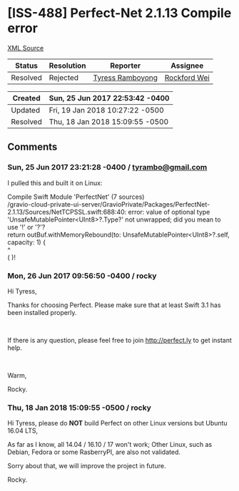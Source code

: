 # [ISS-488] Perfect-Net 2.1.13 Compile error

[XML Source](./xml/ISS-488.xml)
<p></p>





Status|Resolution|Reporter|Assignee
------|----------|--------|--------
Resolved|Rejected|[Tyress Ramboyong](tyrambo@gmail.com)|[Rockford Wei]($rocky)





Created|Sun, 25 Jun 2017 22:53:42 -0400
-------|--------------
Updated|Fri, 19 Jan 2018 10:27:22 -0500
Resolved|Thu, 18 Jan 2018 15:09:55 -0500


## Comments




### Sun, 25 Jun 2017 23:21:28 -0400 / tyrambo@gmail.com 

<p><p>I pulled this and built it on Linux:</p>

<p>Compile Swift Module 'PerfectNet' (7 sources)<br/>
/gravio-cloud-private-ui-server/GravioPrivate/Packages/PerfectNet-2.1.13/Sources/NetTCPSSL.swift:688:40: error: value of optional type 'UnsafeMutablePointer&lt;UInt8&gt;?.Type?' not unwrapped; did you mean to use '!' or '?'?<br/>
                        return outBuf.withMemoryRebound(to: UnsafeMutablePointer&lt;UInt8&gt;?.self, capacity: 1) {<br/>
                                                            ^<br/>
                                                            (                                )!</p></p>


### Mon, 26 Jun 2017 09:56:50 -0400 / rocky 

<p><p>Hi Tyress,</p>

<p>Thanks for choosing Perfect. Please make sure that at least Swift 3.1 has been installed properly.</p>

<p> </p>

<p>If there is any question, please feel free to join <a href="http://perfect.ly/" class="external-link" rel="nofollow">http://perfect.ly</a> to get instant help.</p>

<p> </p>

<p>Warm,</p>

<p>Rocky.</p></p>


### Thu, 18 Jan 2018 15:09:55 -0500 / rocky 

<p><p>Hi Tyress, please do <b>NOT</b> build Perfect on other Linux versions but Ubuntu 16.04 LTS, </p>

<p>As far as I know, all 14.04 / 16.10 / 17 won't work; Other Linux, such as Debian, Fedora or some RasberryPI, are also not validated.</p>



<p>Sorry about that, we will improve the project in future.</p>



<p>Rocky.</p></p>


